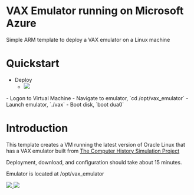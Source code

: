 # VAX Emulator running on Microsoft Azure
Simple ARM template to deploy a VAX emulator on a Linux machine

# Quickstart
- Deploy
  - <a href="https://portal.azure.com/#create/Microsoft.Template/uri/https%3A%2F%2Fraw.githubusercontent.com%2Ftanewill%2Fvaxemulator%2Fmaster%2Fazuredeploy.json" target="_blank">
    <img src="http://azuredeploy.net/deploybutton.png"/>
</a>
- Logon to Virtual Machine
- Navigate to emulator, `cd /opt/vax_emulator`
- Launch emulator, `./vax`
- Boot disk, `boot dua0`

# Introduction
This template creates a VM running the latest version of Oracle Linux that has a VAX emulator built from [The Computer History Simulation Project](http://simh.trailing-edge.com/)

Deployment, download, and configuration should take about 15 minutes.

Emulator is located at /opt/vax_emulator


<a href="https://portal.azure.com/#create/Microsoft.Template/uri/https%3A%2F%2Fraw.githubusercontent.com%2Ftanewill%2Fvaxemulator%2Fmaster%2Fazuredeploy.json" target="_blank">
    <img src="http://azuredeploy.net/deploybutton.png"/>
</a>
<a href="http://armviz.io/#/?load=https%3A%2F%2Fraw.githubusercontent.com%2Ftanewill%2Fvaxemulator%2Fmaster%2Fazuredeploy.json" target="_blank">
    <img src="http://armviz.io/visualizebutton.png"/>
</a>
